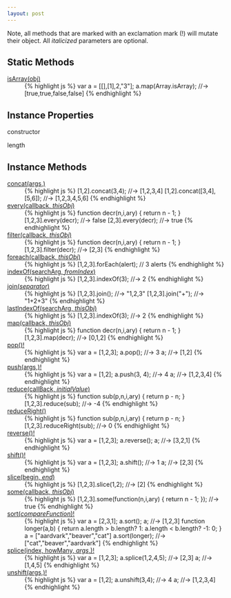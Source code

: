 ```yaml
---
layout: post
---
```

Note, all methods that are marked with an exclamation mark (!) will mutate their
object. All _italicized_ parameters are optional.

Static Methods
--------------

<dl class="cheatsheet">
<dt id="Array.isArray"><a href="#Array.isArray">isArray(obj)</a></dt>
<dd>
{% highlight js %}
var a = [[],[1],2,"3"];
a.map(Array.isArray);
  //-> [true,true,false,false]
{% endhighlight %}
</dd>
</dl>

Instance Properties
-------------------

constructor

length

Instance Methods
----------------

<dl class="cheatsheet">
<dt id="Array.prototype.concat"><a href="#Array.prototype.concat">concat(args,)</a></dt>
<dd>
{% highlight js %}
[1,2].concat(3,4);
  //-> [1,2,3,4]
[1,2].concat([3,4],[5,6]);
  //-> [1,2,3,4,5,6]
{% endhighlight %}
</dd>
<dt id="Array.prototype.every"><a href="#Array.prototype.every">every(callback, <em>thisObj</em>)</a></dt>
<dd>
{% highlight js %}
function decr(n,i,ary) {
  return n - 1;
}
[1,2,3].every(decr);
  //-> false
[2,3].every(decr);
  //-> true
{% endhighlight %}
</dd>
<dt id="Array.prototype.filter"><a href="#Array.prototype.filter">filter(callback, <em>thisObj</em>)</a></dt>
<dd>
{% highlight js %}
function decr(n,i,ary) {
  return n - 1;
}
[1,2,3].filter(decr);
  //-> [2,3]
{% endhighlight %}
</dd>
<dt id="Array.prototype.foreach"><a href="#Array.prototype.foreach">foreach(callback, <em>thisObj</em>)</a></dt>
<dd>
{% highlight js %}
[1,2,3].forEach(alert);
  // 3 alerts
{% endhighlight %}
</dd>
<dt id="Array.prototype.indexOf"><a href="#Array.prototype.indexOf">indexOf(searchArg, <em>fromIndex</em>)</a></dt>
<dd>
{% highlight js %}
[1,2,3].indexOf(3);
  //-> 2
{% endhighlight %}
</dd>
<dt id="Array.prototype.join"><a href="#Array.prototype.join">join(<em>separator</em>)</a></dt>
<dd>
{% highlight js %}
[1,2,3].join();
  //-> "1,2,3"
[1,2,3].join("+");
  //-> "1+2+3"
{% endhighlight %}
</dd>
<dt id="Array.prototype.lastIndexOf"><a href="#Array.prototype.lastIndexOf">lastIndexOf(searchArg, <em>thisObj</em>)</a></dt>
<dd>
{% highlight js %}
[1,2,3].indexOf(3);
  //-> 2
{% endhighlight %}
</dd>
<dt id="Array.prototype.map"><a href="#Array.prototype.map">map(callback, <em>thisObj</em>)</a></dt>
<dd>
{% highlight js %}
function decr(n,i,ary) {
  return n - 1;
}
[1,2,3].map(decr);
  //-> [0,1,2]
{% endhighlight %}
</dd>
<dt id="Array.prototype.pop"><a href="#Array.prototype.pop">pop()!</a></dt>
<dd>
{% highlight js %}
var a = [1,2,3];
a.pop();
  //-> 3
a;
  //-> [1,2]
{% endhighlight %}
</dd>
<dt id="Array.prototype.push"><a href="#Array.prototype.push">push(args,)!</a></dt>
<dd>
{% highlight js %}
var a = [1,2];
a.push(3, 4);
  //-> 4
a;
  //-> [1,2,3,4]
{% endhighlight %}
</dd>
<dt id="Array.prototype.reduce"><a href="#Array.prototype.reduce">reduce(callBack, <em>initialValue</em>)</a></dt>
<dd>
{% highlight js %}
function sub(p,n,i,ary) {
  return p - n;
}
[1,2,3].reduce(sub);
  //-> -4
{% endhighlight %}
</dd>
<dt id="Array.prototype.reduceRight"><a href="#Array.prototype.reduceRight">reduceRight()</a></dt>
<dd>
{% highlight js %}
function sub(p,n,i,ary) {
  return p - n;
}
[1,2,3].reduceRight(sub);
  //-> 0
{% endhighlight %}
</dd>
<dt id="Array.prototype.reverse"><a href="#Array.prototype.reverse">reverse()!</a></dt>
<dd>
{% highlight js %}
var a = [1,2,3];
a.reverse(); a;
  //-> [3,2,1]
{% endhighlight %}
</dd>
<dt id="Array.prototype.shift"><a href="#Array.prototype.shift">shift()!</a></dt>
<dd>
{% highlight js %}
var a = [1,2,3];
a.shift();
  //-> 1
a;
  //-> [2,3]
{% endhighlight %}
</dd>
<dt id="Array.prototype.slice"><a href="#Array.prototype.slice">slice(begin, <em>end</em>)</a></dt>
<dd>
{% highlight js %}
[1,2,3].slice(1,2);
  //-> [2]
{% endhighlight %}
</dd>
<dt id="Array.prototype.some"><a href="#Array.prototype.some">some(callback, <em>thisObj</em>)</a></dt>
<dd>
{% highlight js %}
[1,2,3].some(function(n,i,ary) {
  return n - 1;
});
  //-> true
{% endhighlight %}
</dd>
<dt id="Array.prototype.sort"><a href="#Array.prototype.sort">sort(<em>compareFunction</em>)!</a></dt>
<dd>
{% highlight js %}
var a = [2,3,1];
a.sort(); a;
  //-> [1,2,3]
function longer(a,b) {
  return a.length > b.length? 1:
    a.length < b.length? -1: 0;
}
a = ["aardvark","beaver","cat"]
a.sort(longer);
  //-> ["cat","beaver","aardvark"]
{% endhighlight %}
</dd>
<dt id="Array.prototype.splice"><a href="#Array.prototype.splice">splice(index, howMany, <em>args</em>,)!</a></dt>
<dd>
{% highlight js %}
var a = [1,2,3];
a.splice(1,2,4,5);
  //-> [2,3]
a;
  //-> [1,4,5]
{% endhighlight %}
</dd>
<dt id="Array.prototype.unshift"><a href="#Array.prototype.unshift">unshift(args,)!</a></dt>
<dd>
{% highlight js %}
var a = [1,2];
a.unshift(3,4);
  //-> 4
a;
  //-> [1,2,3,4]
{% endhighlight %}
</dd>
</dl>
